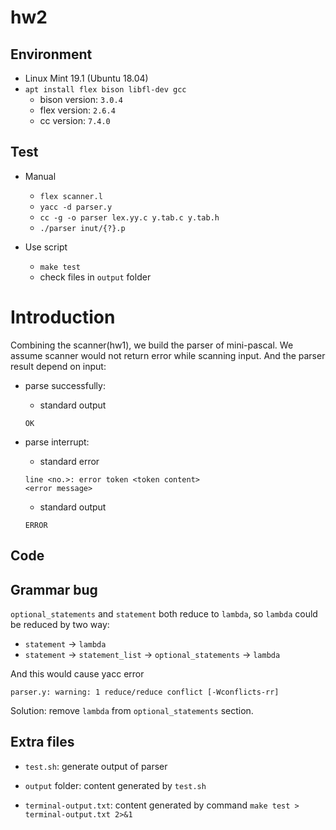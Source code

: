 # hw2

## Environment
- Linux Mint 19.1 (Ubuntu 18.04)
- `apt install flex bison libfl-dev gcc`
  - bison version: `3.0.4`
  - flex version: `2.6.4`
  - cc version: `7.4.0`

## Test
- Manual
  - `flex scanner.l`
  - `yacc -d parser.y`
  - `cc -g -o parser lex.yy.c y.tab.c y.tab.h`
  - `./parser inut/{?}.p`

- Use script
  - `make test`
  - check files in `output` folder

# Introduction
Combining the scanner(hw1), we build the parser of mini-pascal.
We assume scanner would not return error while scanning input.
And the parser result depend on input:
- parse successfully:
  - standard output
  ```
  OK
  ```

- parse interrupt:
  - standard error
  ```
  line <no.>: error token <token content>
  <error message>
  ```
  - standard output
  ```
  ERROR
  ```

## Code

## Grammar bug
`optional_statements` and `statement` both reduce to `lambda`,
so `lambda` could be reduced by two way:
- `statement` -> `lambda`
- `statement` -> `statement_list` -> `optional_statements` -> `lambda`

And this would cause yacc error
```
parser.y: warning: 1 reduce/reduce conflict [-Wconflicts-rr]
```
Solution: remove `lambda` from `optional_statements` section.

## Extra files
- `test.sh`:
generate output of parser

- `output` folder:
content generated by `test.sh`

- `terminal-output.txt`:
content generated by command `make test > terminal-output.txt 2>&1`
